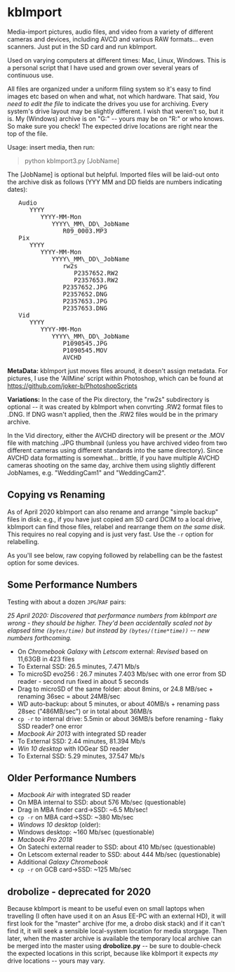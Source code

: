 kbImport
========

Media-import pictures, audio files, and video from a variety of different cameras and devices, including AVCD and various
RAW formats... even scanners. Just put in the SD card and run kbImport.

Used on varying computers at different times: Mac, Linux, Windows. This is a personal script that I have used and
grown over several years of continuous use.

All files are organized under a uniform filing system so it's easy to find images etc based on when and what,
not which hardware. That said, *You need to edit the file* to indicate the drives you use for archiving. Every
system's drive layout may be slightly different. I wish that weren't so, but it is. My (Windows) archive
is on "G:" -- yours may be on "R:" or who knows. So make sure you check! The expected drive locations are right near the
top of the file.

Usage: insert media, then run:
>   python kbImport3.py [JobName]

The [JobName] is optional but helpful. Imported files will be laid-out onto the archive disk as follows
(YYY MM and DD fields are numbers indicating dates):

<pre>
   Audio
      YYYY
         YYYY-MM-Mon
            YYYY\_MM\_DD\_JobName
               R09_0003.MP3
   Pix
      YYYY
         YYYY-MM-Mon
            YYYY\_MM\_DD\_JobName
               rw2s
                  P2357652.RW2
                  P2357653.RW2
               P2357652.JPG
               P2357652.DNG
               P2357653.JPG
               P2357653.DNG
   Vid
      YYYY
         YYYY-MM-Mon
            YYYY\_MM\_DD\_JobName
               P1090545.JPG
               P1090545.MOV
               AVCHD
</pre>

<b>MetaData:</b> kbImport just moves files around, it doesn't assign metadata. For pictures, I use the 'AllMine' script within Photoshop, which can be found at https://github.com/joker-b/PhotoshopScripts

<b>Variations:</b> In the case of the Pix directory, the "rw2s" subdirectory is optional -- it was created by
kbImport when convrting .RW2 format files to .DNG. If DNG wasn't applied, then the .RW2 files would be in the primary
archive.

In the Vid directory, either the AVCHD directory will be present _or_ the .MOV file with matching .JPG thumbnail (unless
you have archived video from two different cameras using different standards into the same directory). Since AVCHD
data formatting is somewhat... brittle, if you have multiple AVCHD cameras shooting on the same day, archive them
using slightly different JobNames, e.g. "WeddingCam1" and "WeddingCam2".

Copying vs Renaming
---

As of April 2020 kbImport can also rename and arrange "simple backup" files in disk: e.g., if you have just copied am SD card DCIM to a local drive, kbImport can find those files, relabel and rearrange them _on the same disk._ This requires no real copying and is just very fast. Use the `-r` option for relabelling.

As you'll see below, raw copying followed by relabelling can be the fastest option for some devices.

Some Performance Numbers
---

Testing with about a dozen `JPG`/`RAF` pairs:

_25 April 2020: Discovered that performance numbers from kbImport are wrong - they should be *higher.* They'd been accidentally scaled not by elapsed time `(bytes/time)` but instead by `(bytes/(time*time))` -- new numbers forthcoming._

* On *Chromebook Galaxy* with *Letscom* external: *Revised* based on 11,63GB in 423 files
* To External SSD: 26.5 minutes, 7.471 Mb/s
* To microSD evo256 : 26.7 minutes  7.403 Mb/sec with one error from SD reader - second run fixed in about 5 seconds
* Drag to microSD of the same folder: about 8mins, or 24.8 MB/sec + renaming 36sec = about 24MB/sec
* WD auto-backup: about 5 minutes, or about 40MB/s + renaming pass 28sec ("486MB/sec") or in total about 36MB/s
* `cp -r` to internal drive: 5.5min or about 36MB/s before renaming - flaky SSD reader? one error
* *Macbook Air 2013* with integrated SD reader
* To External SSD: 2.44 minutes, 81.394 Mb/s
* *Win 10 desktop* with IOGear SD reader
* To External SSD: 5.29 minutes, 37.547 Mb/s

Older Performance Numbers
----

* *Macbook Air* with integrated SD reader
* On MBA internal to SSD: about 576 Mb/sec (questionable)
* Drag in MBA finder card->SSD: \~6.5 Mb/sec!
* `cp -r` on MBA card->SSD: \~380 Mb/sec
* *Windows 10 desktop* (older):
* Windows desktop: \~160 Mb/sec (questionable)
* *Macbook Pro 2018*
* On Satechi external reader to SSD: about 410 Mb/sec (questionable)
* On Letscom external reader to SSD: about 444 Mb/sec (questionable)
* Additional *Galaxy Chromebook*
* `cp -r` on GCB card->SSD: \~125 Mb/sec

drobolize - deprecated for 2020
---------

Because kbImport is meant to be useful even on small laptops when travelling (I often have used it on an Asus EE-PC with an
external HD), it will first look for the "master" archive (for me, a drobo disk stack) and if it can't find it, it will
seek a sensible local-system location for media storgage. Then later, when the master archive is available the temporary
local archive can be merged into the master using <b>drobolize.py</b> -- be sure to double-check the expected locations
in this script, because like kbImport it expects *my* drive locations -- yours may vary.

